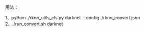 用法：

1、python ./rknn_utils_cls.py darknet --config ./rknn_convert.json
2、./run_convert.sh darknet


